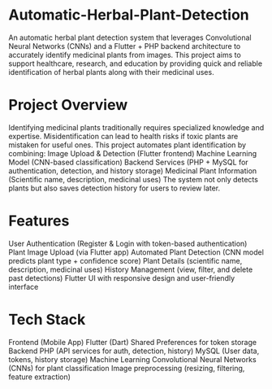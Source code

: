 # Automatic-Herbal-Plant-Detection
An automatic herbal plant detection system that leverages Convolutional Neural Networks (CNNs) and a Flutter + PHP backend architecture to accurately identify medicinal plants from images. This project aims to support healthcare, research, and education by providing quick and reliable identification of herbal plants along with their medicinal uses. 
# Project Overview
Identifying medicinal plants traditionally requires specialized knowledge and expertise. Misidentification can lead to health risks if toxic plants are mistaken for useful ones. This project automates plant identification by combining:
Image Upload & Detection (Flutter frontend)
Machine Learning Model (CNN-based classification)
Backend Services (PHP + MySQL for authentication, detection, and history storage)
Medicinal Plant Information (Scientific name, description, medicinal uses)
The system not only detects plants but also saves detection history for users to review later.
# Features
User Authentication (Register & Login with token-based authentication)
Plant Image Upload (via Flutter app)
Automated Plant Detection (CNN model predicts plant type + confidence score)
Plant Details (scientific name, description, medicinal uses)
History Management (view, filter, and delete past detections)
Flutter UI with responsive design and user-friendly interface
# Tech Stack
Frontend (Mobile App)
Flutter (Dart)
Shared Preferences for token storage
Backend
PHP (API services for auth, detection, history)
MySQL (User data, tokens, history storage)
Machine Learning
Convolutional Neural Networks (CNNs) for plant classification
Image preprocessing (resizing, filtering, feature extraction)
